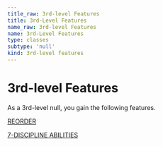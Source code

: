 ```yaml
---
title_raw: 3rd-level Features
title: 3rd-Level Features
name_raw: 3rd-level Features
name: 3rd-Level Features
type: classes
subtype: 'null'
kind: 3rd-level features
---
```


# 3rd-level Features

As a 3rd-level null, you gain the following features.

[REORDER](./Reorder.md)

[7-DISCIPLINE ABILITIES](./7-Discipline%20Abilities/7-Discipline%20Abilities.md)
